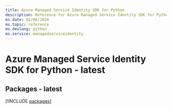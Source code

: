 ```yaml
---
title: Azure Managed Service Identity SDK for Python
description: Reference for Azure Managed Service Identity SDK for Python
ms.date: 02/06/2024
ms.topic: reference
ms.devlang: python
ms.service: managedserviceidentity
---
```

# Azure Managed Service Identity SDK for Python - latest
## Packages - latest
[!INCLUDE [packages](managed-service-identity-index.md)]
